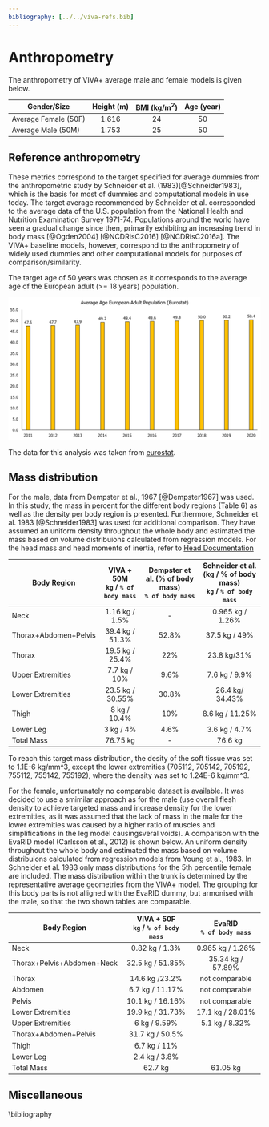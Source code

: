 ```yaml
---
bibliography: [../../viva-refs.bib]
---
```


# Anthropometry

The anthropometry of VIVA+ average male and female models is given below.

| Gender/Size          | Height (m) | BMI (kg/m<sup>2</sup>) | Age (year) |
|----------------------|:----------:|:----------------------:|:----------:|
| Average Female (50F) |   1.616    |           24           |     50     |
| Average Male (50M)   |   1.753    |           25           |     50     |

## Reference anthropometry

These metrics correspond to the target specified for average dummies from the anthropometric study by Schneider et al. (1983)[@Schneider1983], which is the basis for most of dummies and computational models in use today. The target average recommended by Schneider et al. corresponded to the average data of the U.S. population from the National Health and Nutrition Examination Survey 1971-74. Populations around the world have seen a gradual change since then, primarily exhibiting an increasing trend in body mass [@Ogden2004] [@NCDRisC2016] [@NCDRisC2016a]. The VIVA+ baseline models, however, correspond to the anthropometry of widely used dummies and other computational models for purposes of comparison/similarity.

The target age of 50 years was chosen as it corresponds to the average age of the European adult (>= 18 years) population.

![Average Age of European Adult Population](..\model-doc\images\age_european_population_eurostat.jpg)


The data for this analysis was taken from [eurostat](https://ec.europa.eu/eurostat/databrowser/view/DEMO_PJAN__custom_1019506/default/table?lang=en).


## Mass distribution

For the male, data from Dempster et al., 1967 [@Dempster1967] was used. In this study, the mass in percent for the different body regions (Table 6) as well as the density per body region is presented. Furthermore, Schneider et al. 1983 [@Schneider1983] was used for additional comparison. They have assumed an uniform density throughout the whole body and estimated the mass based on volume distribuions calculated from regression models. 
For the head mass and head moments of inertia, refer to [Head Documentation](../20-head)


| Body Region           | VIVA + 50M <br/>`kg`   / `% of body mass` | Dempster et al. (% of body mass) <br/>`% of body mass` | Schneider et al. (kg / % of body mass) <br/>`kg` / `% of body mass` |
|-----------------------|:-----------------------------------------:|:------------------------------------------------------:|:-------------------------------------------------------------------:|
| Neck                  |              1.16 kg /  1.5%              |                           -                            |                          0.965 kg / 1.26%                           |
| Thorax+Abdomen+Pelvis |              39.4 kg / 51.3%              |                         52.8%                          |                            37.5 kg / 49%                            |
| Thorax                |              19.5 kg / 25.4%              |                          22%                           |                             23.8 kg/31%                             |
| Upper Extremities     |               7.7 kg / 10%                |                          9.6%                          |                            7.6 kg / 9.9%                            |
| Lower Extremities     |             23.5 kg / 30.55%              |                         30.8%                          |                           26.4 kg/ 34.43%                           |
| Thigh                 |               8 kg / 10.4%                |                          10%                           |                           8.6 kg / 11.25%                           |
| Lower Leg             |                 3 kg / 4%                 |                          4.6%                          |                            3.6 kg / 4.7%                            |
| Total Mass            |                 76.75 kg                  |                           -                            |                               76.6 kg                               |

To reach this target mass distribution, the desity of the soft tissue was set to 1.1E-6 kg/mm^3, except the lower extremities (705112, 705142, 705192, 755112, 755142, 755192), where the density was set to 1.24E-6 kg/mm^3.

For the female, unfortunately no comparable dataset is available. It was decided to use a smimilar approach as for the male (use overall flesh density to achieve targeted mass and increase density for the lower extremities, as it was assumed that the lack of mass in the male for the lower extremities was caused by a higher ratio of muscles and simplifications in the leg model causingsveral voids).
A comparison with the EvaRID model (Carlsson et al., 2012) is shown below. An uniform density throughout the whole body and estimated the mass based on volume distribuions calculated from regression models from Young et al., 1983. In Schneider et al. 1983 only mass distributions for the 5th percentile female are included. The mass distribution within the trunk is determined by the representative average geometries from the VIVA+ model. The grouping for this body parts is not alligned with the EvaRID dummy, but armonised with the male, so that the two shown tables are comparable. 


| Body Region                | VIVA + 50F <br/>`kg`   / `% of body mass` | EvaRID <br/>`% of body mass` |
|----------------------------|:-----------------------------------------:|:----------------------------:|
| Neck                       |              0.82 kg /  1.3%              |       0.965 kg / 1.26%       |
| Thorax+Pelvis+Abdomen+Neck |             32.5 kg / 51.85%              |      35.34 kg / 57.89%       |
| Thorax                     |              14.6 kg /23.2%               |        not comparable        |
| Abdomen                    |              6.7 kg / 11.17%              |        not comparable        |
| Pelvis                     |             10.1 kg / 16.16%              |        not comparable        |
| Lower Extremities          |             19.9 kg / 31.73%              |       17.1 kg / 28.01%       |
| Upper Extremities          |               6 kg / 9.59%                |        5.1 kg / 8.32%        |
| Thorax+Abdomen+Pelvis      |              31.7 kg / 50.5%              |                              |
| Thigh                      |               6.7 kg / 11%                |                              |
| Lower Leg                  |               2.4 kg / 3.8%               |                              |
| Total Mass                 |                  62.7 kg                  |           61.05 kg           |

## Miscellaneous

<!-- 

### Global Trends in Anthropometry

Given below are visualizations showing the change in anthropometry across the world during the last 50 years (Courtesy: https://ourworldindata.org)
#### Body Mass Index (BMI)

<iframe src="https://ourworldindata.org/grapher/mean-body-mass-index-bmi-in-adult-women" style="width: 100%; height: 600px; border: 0px none;"></iframe>

<iframe src="https://ourworldindata.org/grapher/mean-body-mass-index-bmi-in-adult-males" style="width: 100%; height: 600px; border: 0px none;"></iframe>

#### Height

<iframe src="https://ourworldindata.org/grapher/average-height-by-year-of-birth?time=..1996" style="width: 100%; height: 600px; border: 0px none;"></iframe>


<iframe src="https://ourworldindata.org/grapher/average-height-of-women" style="width: 100%; height: 600px; border: 0px none;"></iframe>

<iframe src="https://ourworldindata.org/grapher/average-height-of-men" style="width: 100%; height: 600px; border: 0px none;"></iframe>

##### How much taller are men than women?

<iframe src="https://ourworldindata.org/grapher/mean-height-males-vs-females?time=1960..1996" style="width: 100%; height: 600px; border: 0px none;"></iframe>

### Age

<iframe src="https://ourworldindata.org/grapher/median-age" style="width: 100%; height: 600px; border: 0px none;"></iframe> 
-->

\bibliography
